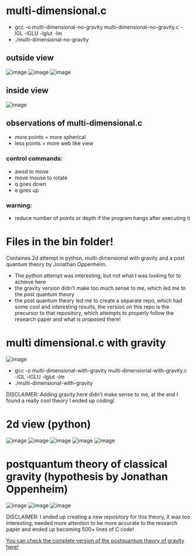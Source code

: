 # multi-dimensional.c
- gcc -o multi-dimensional-no-gravity multi-dimensional-no-gravity.c -lGL -lGLU -lglut -lm
- ./multi-dimensional-no-gravity

## outside view
![image](https://github.com/mmtmn/zero-dimension-least-resistance-principle-universe-experiment/assets/42742390/e2804a69-54c1-4086-8492-6f29a843d55e)
![image](https://github.com/mmtmn/zero-dimension-least-resistance-principle-universe-experiment/assets/42742390/971f8550-9e4a-4b1a-a417-9c7892b0e6bc)
![image](https://github.com/mmtmn/zero-dimension-least-resistance-principle-universe-experiment/assets/42742390/fe63eb0d-d32d-442f-9ba2-9a5bb9254e17)

## inside view


![image](https://github.com/mmtmn/zero-dimension-least-resistance-principle-universe-experiment/assets/42742390/f6b24ee4-ac0b-4a4a-86a6-03112936adbf)



## observations of multi-dimensional.c
- more points = more spherical
- less points = more web like view


### control commands:
- awsd to move
- move mouse to rotate
- q goes down
- e goes up


### warning:
- reduce number of points or depth if the program hangs after executing it













# Files in the bin folder!

Containes 2d attempt in python, multi-dimensional with gravity and a post quantum theory by Jonathan Oppenheim. 

- The python attempt was interesting, but not what I was looking for to achieve here
- the gravity version didn't make too much sense to me, which led me to the post quantum theory
- the post quantum theory led me to create a separate repo, which had some cool and interesting results, the version on this repo is the precursor to that repository, which attempts to properly follow the research paper and what is proposed there!

# multi dimensional.c with gravity
![image](https://github.com/mmtmn/zero-dimension-least-resistance-principle-universe-experiment/assets/42742390/df021ac3-9e75-47a7-aab8-ff7f59d2936e)
- gcc -o multi-dimensional-with-gravity multi-dimensional-with-gravity.c -lGL -lGLU -lglut -lm
- ./multi-dimensional-with-gravity
  
DISCLAIMER: Adding gravity here didn't make sense to me, at the end I found a really cool theory I ended up coding!



# 2d view (python)
![image](https://github.com/mmtmn/zero-dimension-least-resistance-principle-universe-experiment/assets/42742390/dd95bbf7-b2dc-4d2e-ab04-9cb548d440bf)
![image](https://github.com/mmtmn/zero-dimension-least-resistance-principle-universe-experiment/assets/42742390/788cbaaa-8e58-4cda-b0d9-2c20d2bdc7a4)
![image](https://github.com/mmtmn/zero-dimension-least-resistance-principle-universe-experiment/assets/42742390/72b45162-2ee7-43ac-b167-69d97bdb6623)
![image](https://github.com/mmtmn/zero-dimension-least-resistance-principle-universe-experiment/assets/42742390/e74f02fe-47b0-4fbc-b09d-3db2ea13cc20)
![image](https://github.com/mmtmn/zero-dimension-least-resistance-principle-universe-experiment/assets/42742390/6c2b53e7-2e78-4eb5-b961-5473b5026084)



# postquantum theory of classical gravity (hypothesis by Jonathan Oppenheim)
![image](https://github.com/mmtmn/zero-dimension-least-resistance-principle-universe-experiment/assets/42742390/cc71a6a8-349f-4506-9e78-4cd50a54caef)
![image](https://github.com/mmtmn/zero-dimension-least-resistance-principle-universe-experiment/assets/42742390/e0502482-06ed-40a5-8b43-68372709c096)
![image](https://github.com/mmtmn/zero-dimension-least-resistance-principle-universe-experiment/assets/42742390/0845cb6f-8acf-4fa6-a6e8-a924dcc42b37)

DISCLAIMER: I ended up creating a new repository for this theory, it was too interesting, needed more attention to be more accurate to the research paper and ended up becoming 500+ lines of C code!

[You can check the complete version of the postquantum theory of gravity here!](https://github.com/mmtmn/Jonathan-Oppenheim-s-Postquantum-Theory-of-Classical-Gravity)
